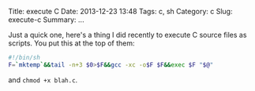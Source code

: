 Title: execute C
Date: 2013-12-23 13:48
Tags: c, sh
Category: c
Slug: execute-c
Summary: ...

Just a quick one, here's a thing I did recently to execute C source
files as scripts. You put this at the top of them:

```sh
#!/bin/sh
F=`mktemp`&&tail -n+3 $0>$F&&gcc -xc -o$F $F&&exec $F "$@"
```

and `chmod +x blah.c`.
